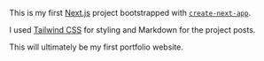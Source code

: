 This is my first [Next.js](https://nextjs.org/) project bootstrapped with [`create-next-app`](https://github.com/vercel/next.js/tree/canary/packages/create-next-app).

I used [Tailwind CSS](https://tailwindcss.com/) for styling and Markdown for the project posts.

This will ultimately be my first portfolio website.